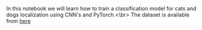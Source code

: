 In this notebook we will learn how to train a classification model for cats and dogs localization using CNN's and PyTorch.<\br>
The dataset is available from [here](https://drive.google.com/file/d/1RVoLlMGx_qqxclsnUgWSoYn8t2McaFJK/view?usp=sharing)


